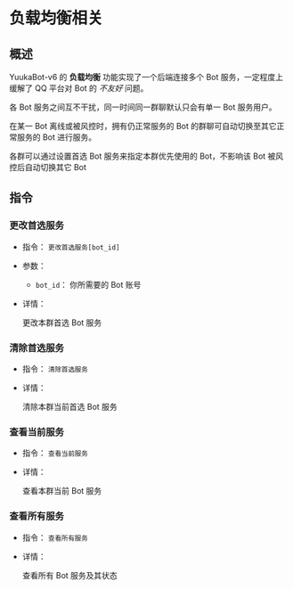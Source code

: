 # 负载均衡相关

## 概述

YuukaBot-v6 的 **负载均衡** 功能实现了一个后端连接多个 Bot 服务，一定程度上缓解了 QQ 平台对 Bot 的 *不友好* 问题。

各 Bot 服务之间互不干扰，同一时间同一群聊默认只会有单一 Bot 服务用户。

在某一 Bot 离线或被风控时，拥有仍正常服务的 Bot 的群聊可自动切换至其它正常服务的 Bot 进行服务。

各群可以通过设置首选 Bot 服务来指定本群优先使用的 Bot，不影响该 Bot 被风控后自动切换其它 Bot

## 指令

### 更改首选服务 <Badge type="tip" text="群管或群主" vertical="top" />

- 指令： `更改首选服务[bot_id]`

- 参数：
  - `bot_id`： 你所需要的 Bot 账号

- 详情：

  更改本群首选 Bot 服务

### 清除首选服务 <Badge type="tip" text="群管或群主" vertical="top" />

- 指令： `清除首选服务`

- 详情：

  清除本群当前首选 Bot 服务

### 查看当前服务

- 指令： `查看当前服务`

- 详情：

  查看本群当前 Bot 服务

### 查看所有服务

- 指令： `查看所有服务`

- 详情：

  查看所有 Bot 服务及其状态
